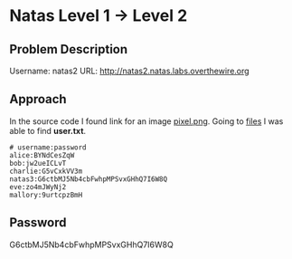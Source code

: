 # Natas Level 1 → Level 2
## Problem Description
Username: natas2
URL: http://natas2.natas.labs.overthewire.org
## Approach
In the source code I found link for an image [pixel.png](http://natas2.natas.labs.overthewire.org/files/pixel.png). Going to [files](http://natas2.natas.labs.overthewire.org/files/) I was able to find **user.txt**.

```
# username:password
alice:BYNdCesZqW
bob:jw2ueICLvT
charlie:G5vCxkVV3m
natas3:G6ctbMJ5Nb4cbFwhpMPSvxGHhQ7I6W8Q
eve:zo4mJWyNj2
mallory:9urtcpzBmH
```

## Password
G6ctbMJ5Nb4cbFwhpMPSvxGHhQ7I6W8Q
